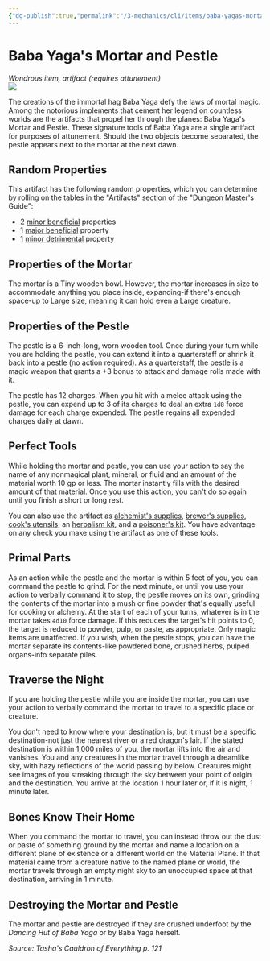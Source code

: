 ```yaml
---
{"dg-publish":true,"permalink":"/3-mechanics/cli/items/baba-yagas-mortar-and-pestle-tce/","tags":["ttrpg-cli/compendium/src/5e/tce","ttrpg-cli/item/attunement/required","ttrpg-cli/item/rarity/artifact"],"noteIcon":""}
---
```


# Baba Yaga's Mortar and Pestle
*Wondrous item, artifact (requires attunement)*  
![](3-Mechanics/CLI/items/img/baba-yagas-mortar-and-pestle.webp#right)


The creations of the immortal hag Baba Yaga defy the laws of mortal magic. Among the notorious implements that cement her legend on countless worlds are the artifacts that propel her through the planes: Baba Yaga's Mortar and Pestle. These signature tools of Baba Yaga are a single artifact for purposes of attunement. Should the two objects become separated, the pestle appears next to the mortar at the next dawn.

## Random Properties

This artifact has the following random properties, which you can determine by rolling on the tables in the "Artifacts" section of the "Dungeon Master's Guide":

- 2 [minor beneficial](3-Mechanics/CLI/tables/artifact-properties-minor-beneficial-properties.md) properties  
- 1 [major beneficial](3-Mechanics/CLI/tables/artifact-properties-major-beneficial-properties.md) property  
- 1 [minor detrimental](3-Mechanics/CLI/tables/artifact-properties-minor-detrimental-properties.md) property  

## Properties of the Mortar

The mortar is a Tiny wooden bowl. However, the mortar increases in size to accommodate anything you place inside, expanding-if there's enough space-up to Large size, meaning it can hold even a Large creature.

## Properties of the Pestle

The pestle is a 6-inch-long, worn wooden tool. Once during your turn while you are holding the pestle, you can extend it into a quarterstaff or shrink it back into a pestle (no action required). As a quarterstaff, the pestle is a magic weapon that grants a +3 bonus to attack and damage rolls made with it.

The pestle has 12 charges. When you hit with a melee attack using the pestle, you can expend up to 3 of its charges to deal an extra `1d8` force damage for each charge expended. The pestle regains all expended charges daily at dawn.

## Perfect Tools

While holding the mortar and pestle, you can use your action to say the name of any nonmagical plant, mineral, or fluid and an amount of the material worth 10 gp or less. The mortar instantly fills with the desired amount of that material. Once you use this action, you can't do so again until you finish a short or long rest.

You can also use the artifact as [alchemist's supplies](3-Mechanics/CLI/items/alchemists-supplies.md), [brewer's supplies](3-Mechanics/CLI/items/brewers-supplies.md), [cook's utensils](3-Mechanics/CLI/items/cooks-utensils.md), an [herbalism kit](3-Mechanics/CLI/items/herbalism-kit.md), and a [poisoner's kit](3-Mechanics/CLI/items/poisoners-kit.md). You have advantage on any check you make using the artifact as one of these tools.

## Primal Parts

As an action while the pestle and the mortar is within 5 feet of you, you can command the pestle to grind. For the next minute, or until you use your action to verbally command it to stop, the pestle moves on its own, grinding the contents of the mortar into a mush or fine powder that's equally useful for cooking or alchemy. At the start of each of your turns, whatever is in the mortar takes `4d10` force damage. If this reduces the target's hit points to 0, the target is reduced to powder, pulp, or paste, as appropriate. Only magic items are unaffected. If you wish, when the pestle stops, you can have the mortar separate its contents-like powdered bone, crushed herbs, pulped organs-into separate piles.

## Traverse the Night

If you are holding the pestle while you are inside the mortar, you can use your action to verbally command the mortar to travel to a specific place or creature.

You don't need to know where your destination is, but it must be a specific destination-not just the nearest river or a red dragon's lair. If the stated destination is within 1,000 miles of you, the mortar lifts into the air and vanishes. You and any creatures in the mortar travel through a dreamlike sky, with hazy reflections of the world passing by below. Creatures might see images of you streaking through the sky between your point of origin and the destination. You arrive at the location 1 hour later or, if it is night, 1 minute later.

## Bones Know Their Home

When you command the mortar to travel, you can instead throw out the dust or paste of something ground by the mortar and name a location on a different plane of existence or a different world on the Material Plane. If that material came from a creature native to the named plane or world, the mortar travels through an empty night sky to an unoccupied space at that destination, arriving in 1 minute.

## Destroying the Mortar and Pestle

The mortar and pestle are destroyed if they are crushed underfoot by the *Dancing Hut of Baba Yaga* or by Baba Yaga herself.

*Source: Tasha's Cauldron of Everything p. 121*